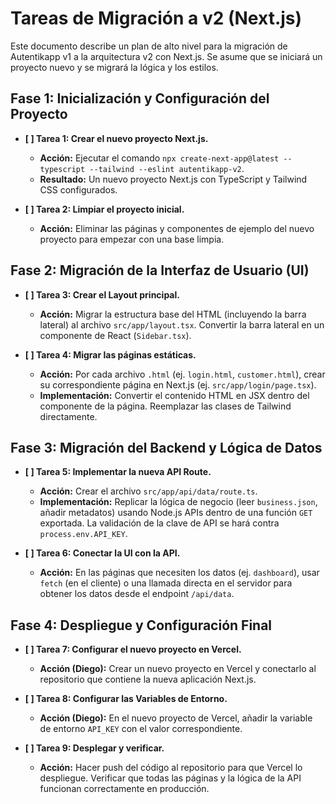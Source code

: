 # Tareas de Migración a v2 (Next.js)

Este documento describe un plan de alto nivel para la migración de Autentikapp v1 a la arquitectura v2 con Next.js. Se asume que se iniciará un proyecto nuevo y se migrará la lógica y los estilos.

## Fase 1: Inicialización y Configuración del Proyecto

-   **[ ] Tarea 1: Crear el nuevo proyecto Next.js.**
    -   **Acción:** Ejecutar el comando `npx create-next-app@latest --typescript --tailwind --eslint autentikapp-v2`.
    -   **Resultado:** Un nuevo proyecto Next.js con TypeScript y Tailwind CSS configurados.

-   **[ ] Tarea 2: Limpiar el proyecto inicial.**
    -   **Acción:** Eliminar las páginas y componentes de ejemplo del nuevo proyecto para empezar con una base limpia.

## Fase 2: Migración de la Interfaz de Usuario (UI)

-   **[ ] Tarea 3: Crear el Layout principal.**
    -   **Acción:** Migrar la estructura base del HTML (incluyendo la barra lateral) al archivo `src/app/layout.tsx`. Convertir la barra lateral en un componente de React (`Sidebar.tsx`).

-   **[ ] Tarea 4: Migrar las páginas estáticas.**
    -   **Acción:** Por cada archivo `.html` (ej. `login.html`, `customer.html`), crear su correspondiente página en Next.js (ej. `src/app/login/page.tsx`).
    -   **Implementación:** Convertir el contenido HTML en JSX dentro del componente de la página. Reemplazar las clases de Tailwind directamente.

## Fase 3: Migración del Backend y Lógica de Datos

-   **[ ] Tarea 5: Implementar la nueva API Route.**
    -   **Acción:** Crear el archivo `src/app/api/data/route.ts`.
    -   **Implementación:** Replicar la lógica de negocio (leer `business.json`, añadir metadatos) usando Node.js APIs dentro de una función `GET` exportada. La validación de la clave de API se hará contra `process.env.API_KEY`.

-   **[ ] Tarea 6: Conectar la UI con la API.**
    -   **Acción:** En las páginas que necesiten los datos (ej. `dashboard`), usar `fetch` (en el cliente) o una llamada directa en el servidor para obtener los datos desde el endpoint `/api/data`.

## Fase 4: Despliegue y Configuración Final

-   **[ ] Tarea 7: Configurar el nuevo proyecto en Vercel.**
    -   **Acción (Diego):** Crear un nuevo proyecto en Vercel y conectarlo al repositorio que contiene la nueva aplicación Next.js.

-   **[ ] Tarea 8: Configurar las Variables de Entorno.**
    -   **Acción (Diego):** En el nuevo proyecto de Vercel, añadir la variable de entorno `API_KEY` con el valor correspondiente.

-   **[ ] Tarea 9: Desplegar y verificar.**
    -   **Acción:** Hacer push del código al repositorio para que Vercel lo despliegue. Verificar que todas las páginas y la lógica de la API funcionan correctamente en producción.
